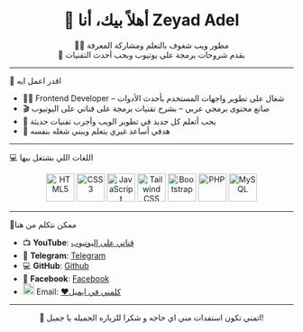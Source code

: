 <h1 align="center">👋 أهلاً بيك، أنا Zeyad Adel</h1>
<p align="center">
  🧑‍💻 مطور ويب شغوف بالتعلم ومشاركة المعرفة  
  <br/>
  🎥 بقدم شروحات برمجة على يوتيوب وبحب أحدث التقنيات
</p>

---

 🚀 اقدر اعمل ايه 

- 👨‍💻 Frontend Developer – شغال على تطوير واجهات المستخدم بأحدث الأدوات  
- 🎬 صانع محتوى برمجي عربي – بشرح تقنيات برمجة على قناتي على اليوتيوب  
- 🔄 بحب أتعلم كل جديد في تطوير الويب وأجرب تقنيات حديثة  
- 🧠 هدفي أساعد غيري يتعلم ويبني شغله بنفسه  

---
 💻 اللغات اللي بشتغل بيها

<p align="center">
  <img src="https://cdn.simpleicons.org/html5/E34F26" alt="HTML5" width="50" height="50" />
  <img src="https://cdn.simpleicons.org/css3/1572B6" alt="CSS3" width="50" height="50" />
  <img src="https://cdn.simpleicons.org/javascript/F7DF1E" alt="JavaScript" width="50" height="50" />
  <img src="https://cdn.simpleicons.org/tailwindcss/38B2AC" alt="Tailwind CSS" width="50" height="50" />
  <img src="https://cdn.simpleicons.org/bootstrap/7952B3" alt="Bootstrap" width="50" height="50" />
  <img src="https://cdn.simpleicons.org/php/777BB4" alt="PHP" width="50" height="50" />
  <img src="https://cdn.simpleicons.org/mysql/4479A1" alt="MySQL" width="50" height="50" />
</p>


---

🔗ممكن نتكلم من هنا

- 📺 **YouTube**: [قناتي على اليوتيوب](https://www.youtube.com/channel/UCGb-Ae09Lxc4lxu2ZTN8J0w)
- 💬 **Telegram**: [Telegram](https://t.me/Arab_Coding)
- 💻 **GitHub**: [Github](https://github.com/Zeyad-tech-dev)
- 👤 **Facebook**: [Facebook](https://www.facebook.com/zeyad.adel.omar)
- <img src="https://api.iconify.design/bx/bxl-gmail.svg" width="20" /> Email: [ ❤كلمني في  ايميل ](mailto:za8398866@gmail.com@gmail.com)

---

<p align="center">
  🙌 اتمني تكون استفدات مني اي حاجه و شكرا للزياره الجميله يا جميل!  
  <br/>

</p>
